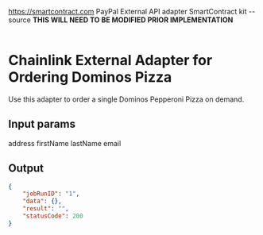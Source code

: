 https://smartcontract.com
PayPal External API adapter SmartContract kit -- source
**THIS WILL NEED TO BE MODIFIED PRIOR IMPLEMENTATION**
</br>
</br>
# Chainlink External Adapter for Ordering Dominos Pizza

Use this adapter to order a single Dominos Pepperoni Pizza on demand.

## Input params

address
firstName
lastName
email

## Output

```json
{
	"jobRunID": "1",
	"data": {},
	"result": "",
	"statusCode": 200
}
```